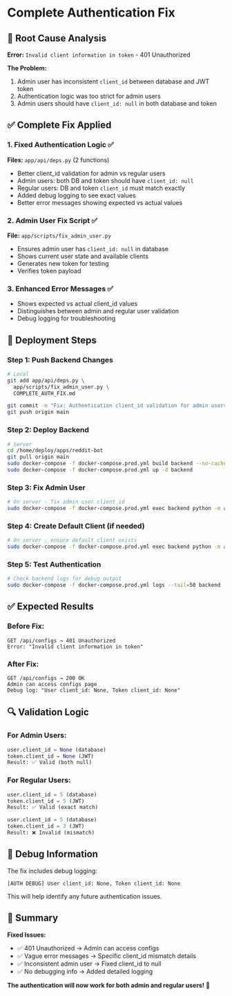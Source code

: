 # Complete Authentication Fix

## 🎯 Root Cause Analysis

**Error:** `Invalid client information in token` - 401 Unauthorized

**The Problem:**
1. Admin user has inconsistent `client_id` between database and JWT token
2. Authentication logic was too strict for admin users
3. Admin users should have `client_id: null` in both database and token

## ✅ Complete Fix Applied

### 1. Fixed Authentication Logic ✅
**Files:** `app/api/deps.py` (2 functions)
- Better client_id validation for admin vs regular users
- Admin users: both DB and token should have `client_id: null`
- Regular users: DB and token `client_id` must match exactly
- Added debug logging to see exact values
- Better error messages showing expected vs actual values

### 2. Admin User Fix Script ✅
**File:** `app/scripts/fix_admin_user.py`
- Ensures admin user has `client_id: null` in database
- Shows current user state and available clients
- Generates new token for testing
- Verifies token payload

### 3. Enhanced Error Messages ✅
- Shows expected vs actual client_id values
- Distinguishes between admin and regular user validation
- Debug logging for troubleshooting

## 🚀 Deployment Steps

### Step 1: Push Backend Changes
```bash
# Local
git add app/api/deps.py \
  app/scripts/fix_admin_user.py \
  COMPLETE_AUTH_FIX.md

git commit -m "Fix: Authentication client_id validation for admin users"
git push origin main
```

### Step 2: Deploy Backend
```bash
# Server
cd /home/deploy/apps/reddit-bot
git pull origin main
sudo docker-compose -f docker-compose.prod.yml build backend --no-cache
sudo docker-compose -f docker-compose.prod.yml up -d backend
```

### Step 3: Fix Admin User
```bash
# On server - fix admin user client_id
sudo docker-compose -f docker-compose.prod.yml exec backend python -m app.scripts.fix_admin_user
```

### Step 4: Create Default Client (if needed)
```bash
# On server - ensure default client exists
sudo docker-compose -f docker-compose.prod.yml exec backend python -m app.scripts.create_default_client
```

### Step 5: Test Authentication
```bash
# Check backend logs for debug output
sudo docker-compose -f docker-compose.prod.yml logs --tail=50 backend | grep "AUTH DEBUG"
```

## ✅ Expected Results

### Before Fix:
```
GET /api/configs → 401 Unauthorized
Error: "Invalid client information in token"
```

### After Fix:
```
GET /api/configs → 200 OK
Admin can access configs page
Debug log: "User client_id: None, Token client_id: None"
```

## 🔍 Validation Logic

### For Admin Users:
```python
user.client_id = None (database)
token.client_id = None (JWT)
Result: ✅ Valid (both null)
```

### For Regular Users:
```python
user.client_id = 5 (database)
token.client_id = 5 (JWT)
Result: ✅ Valid (exact match)

user.client_id = 5 (database)
token.client_id = 3 (JWT)
Result: ❌ Invalid (mismatch)
```

## 🐛 Debug Information

The fix includes debug logging:
```
[AUTH DEBUG] User client_id: None, Token client_id: None
```

This will help identify any future authentication issues.

## 🎉 Summary

**Fixed Issues:**
- ✅ 401 Unauthorized → Admin can access configs
- ✅ Vague error messages → Specific client_id mismatch details
- ✅ Inconsistent admin user → Fixed client_id to null
- ✅ No debugging info → Added detailed logging

**The authentication will now work for both admin and regular users!** 🚀
